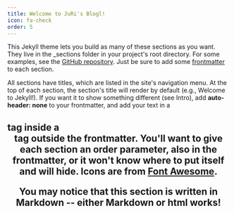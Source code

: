 ```yaml
---
title: Welcome to JuRi's Blogl!
icon: fa-check
order: 5
---
```


This Jekyll theme lets you build as many of these sections as you want. They live in the _sections folder in your project's root directory. For some examples, see the [GitHub repository](https://github.com/chrisbobbe/jekyll-theme-prologue). Just be sure to add some [frontmatter](https://jekyllrb.com/docs/frontmatter/) to each section.

All sections have titles, which are listed in the site's navigation menu. At the top of each section, the section's title will render by default (e.g., Welcome to Jekyll!). If you want it to show something different (see Intro), add **auto-header: none** to your frontmatter, and add your text in a <h2> tag inside a <header> tag outside the frontmatter. You'll want to give each section an **order** parameter, also in the frontmatter, or it won't know where to put itself and will hide. Icons are from [Font Awesome](https://fontawesome.com/icons).

You may notice that this section is written in Markdown -- either Markdown or html works!
